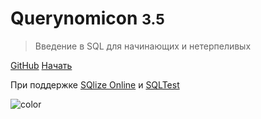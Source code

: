 <!-- _coverpage.md -->



# Querynomicon <small>3.5</small>

> Введение в SQL для начинающих и нетерпеливых


[GitHub](https://github.com/vndv/querynomicon)
[Начать](README.md)

При поддержке [SQlize Online](https://sqlize.online) и [SQLTest](https://sqltest.online/ru)

![color](#f0f0f0)